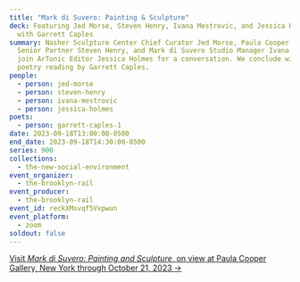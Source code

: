 ```yaml
---
title: "Mark di Suvero: Painting & Sculpture"
deck: Featuring Jed Morse, Steven Henry, Ivana Mestrovic, and Jessica Holmes,
  with Garrett Caples
summary: Nasher Sculpture Center Chief Curator Jed Morse, Paula Cooper Gallery
  Senior Partner Steven Henry, and Mark di Suvero Studio Manager Ivana Mestrovic
  join ArTonic Editor Jessica Holmes for a conversation. We conclude with a
  poetry reading by Garrett Caples.
people:
  - person: jed-morse
  - person: steven-henry
  - person: ivana-mestrovic
  - person: jessica-holmes
poets:
  - person: garrett-caples-1
date: 2023-09-18T13:00:00-0500
end_date: 2023-09-18T14:30:00-0500
series: 900
collections:
  - the-new-social-environment
event_organizer:
  - the-brooklyn-rail
event_producer:
  - the-brooklyn-rail
event_id: reckXMsvqf5Vxpwun
event_platform:
  - zoom
soldout: false
---
```

[V﻿isit *Mark di Suvero: Painting and Sculpture*, on view at Paula Cooper Gallery, New York through October 21, 2023 →](https://www.paulacoopergallery.com/exhibitions/mark-di-suvero15#tab:slideshow;tab-1:thumbnails)